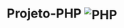 # Projeto-PHP <img align="center" alt="PHP" src="https://img.shields.io/badge/PHP-777BB4?style=for-the-badge&logo=php&logoColor=white" />
